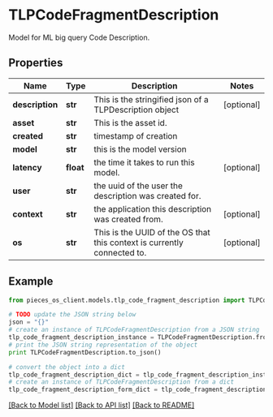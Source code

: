 # TLPCodeFragmentDescription

Model for ML big query Code Description.

## Properties

Name | Type | Description | Notes
------------ | ------------- | ------------- | -------------
**description** | **str** | This is the stringified json of a TLPDescription object | [optional] 
**asset** | **str** | This is the asset id. | 
**created** | **str** | timestamp of creation | 
**model** | **str** | this is the model version | 
**latency** | **float** | the time it takes to run this model. | [optional] 
**user** | **str** | the uuid of the user the description was created for. | 
**context** | **str** | the application this description was created from. | [optional] 
**os** | **str** | This is the UUID of the OS that this context is currently connected to. | [optional] 

## Example

```python
from pieces_os_client.models.tlp_code_fragment_description import TLPCodeFragmentDescription

# TODO update the JSON string below
json = "{}"
# create an instance of TLPCodeFragmentDescription from a JSON string
tlp_code_fragment_description_instance = TLPCodeFragmentDescription.from_json(json)
# print the JSON string representation of the object
print TLPCodeFragmentDescription.to_json()

# convert the object into a dict
tlp_code_fragment_description_dict = tlp_code_fragment_description_instance.to_dict()
# create an instance of TLPCodeFragmentDescription from a dict
tlp_code_fragment_description_form_dict = tlp_code_fragment_description.from_dict(tlp_code_fragment_description_dict)
```
[[Back to Model list]](../README.md#documentation-for-models) [[Back to API list]](../README.md#documentation-for-api-endpoints) [[Back to README]](../README.md)


